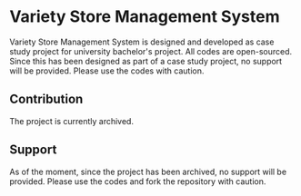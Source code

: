 # Variety Store Management System
Variety Store Management System is designed and developed as case study project for university bachelor's project. All codes are open-sourced. Since this has been designed as part of a case study project, no support will be provided. Please use the codes with caution.

## Contribution
The project is currently archived.

## Support
As of the moment, since the project has been archived, no support will be provided. Please use the codes and fork the repository with caution.
